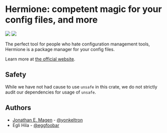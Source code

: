 # Hermione: competent magic for your config files, and more

[![](https://img.shields.io/crates/v/hermione.svg)](https://crates.io/crates/hermione/)
[![](https://docs.rs/hermione/badge.svg)](https://docs.rs/hermione)

The perfect tool for people who hate configuration management tools, Hermione is a package manager for your config files.

Learn more at [the official website](https://hermione.dev).

## Safety

While we have not had cause to use `unsafe` in this crate, we do not strictly audit our dependencies for usage of `unsafe`.

## Authors

- [Jonathan E. Magen](https://yonkeltron.com) - [@yonkeltron](https://twitter.com/yonkeltron)
- Egli Hila - [@eggfoobar](https://twitter.com/eggfoobar)
